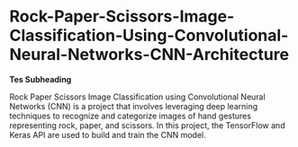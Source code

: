# Rock-Paper-Scissors-Image-Classification-Using-Convolutional-Neural-Networks-CNN-Architecture

**Tes Subheading**

Rock Paper Scissors Image Classification using Convolutional Neural Networks (CNN) is a project that involves leveraging deep learning techniques to recognize and categorize images of hand gestures representing rock, paper, and scissors. In this project, the TensorFlow and Keras API are used to build and train the CNN model.
